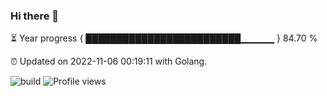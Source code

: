 ### Hi there 👋 

⏳ Year progress { █████████████████████████▁▁▁▁▁ } 84.70 %

⏰ Updated on 2022-11-06 00:19:11 with Golang.

![build](https://github.com/shenxianpeng/year-progress/workflows/build/badge.svg) ![Profile views](https://gpvc.arturio.dev/shenxianpeng)